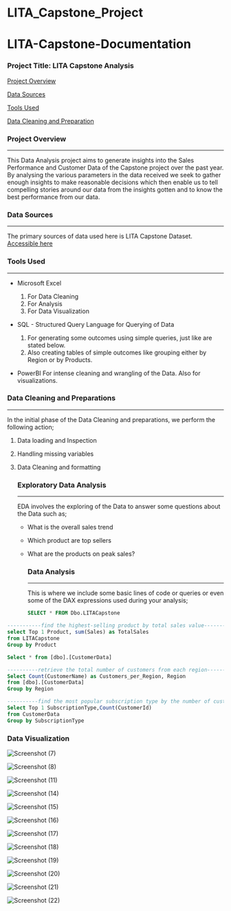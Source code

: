 # LITA_Capstone_Project

# LITA-Capstone-Documentation

### Project Title: LITA Capstone Analysis

[Project Overview](#Project-Overview)

[Data Sources](#Data-Sources)

[Tools Used](#Tools-Used)

[Data Cleaning and Preparation](#Data-Cleaning-and-Preparation)

### Project Overview
---
This Data Analysis project aims to generate insights into the Sales Performance and Customer Data of the Capstone project over the past year. By analysing the various parameters in the data received we seek to gather enough insights to make reasonable decisions which then enable us to tell compelling stories around our data from the insights gotten and to know the best performance from our data.

### Data Sources
---
The primary sources of data used here is LITA Capstone Dataset. [Accessible here](https://github.com/user-attachments/files/17645847/LITA.Capstone.Dataset.xlsx)


### Tools Used
---
- Microsoft Excel 
    1. For Data Cleaning 
    2. For Analysis
    3. For Data Visualization
     
- SQL - Structured Query Language for Querying of Data
   1. For generating some outcomes using simple queries, just like are stated below.
   2. Also creating tables of simple outcomes like grouping either by Region or by Products.
      
- PowerBI
  For intense cleaning and wrangling of the Data.
  Also for visualizations.

### Data Cleaning and Preparations
---
In the initial phase of the Data Cleaning and preparations, we perform the following action;
1. Data loading and Inspection
2. Handling missing variables
3. Data Cleaning and formatting

   ### Exploratory Data Analysis
   ---
   EDA involves the exploring of the Data to answer some questions about the Data such as;
   - What is the overall sales trend
   - Which product are top sellers
   - What are the products on peak sales?
  
     ### Data Analysis
     ---
     This is where we include some basic lines of code or queries or even some of the DAX expressions used during your analysis;

     ```SQL
     SELECT * FROM Dbo.LITACapstone
     ````
    
````SQL
-----------find the highest-selling product by total sales value---------
select Top 1 Product, sum(Sales) as TotalSales 
from LITACapstone
Group by Product
````

````SQL
Select * from [dbo].[CustomerData]

----------retrieve the total number of customers from each region----------
Select Count(CustomerName) as Customers_per_Region, Region
from [dbo].[CustomerData]
Group by Region
````

````SQL
----------find the most popular subscription type by the number of customers--------
Select Top 1 SubscriptionType,Count(CustomerId)
from CustomerData
Group by SubscriptionType
````


### Data Visualization

![Screenshot (7)](https://github.com/user-attachments/assets/8dfbaf21-039d-4d59-bc66-5e947c2c2dc5)

![Screenshot (8)](https://github.com/user-attachments/assets/4bc0d880-7979-4a53-bf06-c462e35012b9)

![Screenshot (11)](https://github.com/user-attachments/assets/acec2ea1-8385-4c07-8acb-88fcdfbbd0dd)

![Screenshot (14)](https://github.com/user-attachments/assets/fdef5cef-5e92-4169-94fd-aa92a42b0d11)

![Screenshot (15)](https://github.com/user-attachments/assets/4d1ec88c-fc68-4542-a4ac-dd38b126e74f)

![Screenshot (16)](https://github.com/user-attachments/assets/2379502b-1baf-4039-93d5-6d442d005c8d)

![Screenshot (17)](https://github.com/user-attachments/assets/55acb2fa-5262-4c65-8114-c5b423f62c47)

![Screenshot (18)](https://github.com/user-attachments/assets/b929ba5f-5a13-4c05-99ce-38a2de2a25d2)

![Screenshot (19)](https://github.com/user-attachments/assets/efd4ffa6-f32f-4373-97b2-5e6ba3139168)

![Screenshot (20)](https://github.com/user-attachments/assets/8179b50d-f29a-4818-954d-1ca1dc5470ed)

![Screenshot (21)](https://github.com/user-attachments/assets/bf404301-3c80-454d-8238-e66e2aea4f05)

![Screenshot (22)](https://github.com/user-attachments/assets/b54e6572-b3ec-4461-b17f-1c03609ee006)






